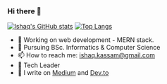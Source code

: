 ### Hi there 👋

[![Ishaq's GitHub stats](https://github-readme-stats.vercel.app/api?username=IshaqKassam&theme=radical&show_icons=true)](https://github.com/anuraghazra/github-readme-stats)  [![Top Langs](https://github-readme-stats.vercel.app/api/top-langs/?username=IshaqKassam&theme=radical&show_icons=true)](https://github.com/anuraghazra/github-readme-stats)


- 🔭 Working on web development - MERN stack.
- 🌱 Pursuing BSc. Informatics & Computer Science
- 📫 How to reach me: ishaq.kassam@gmail.com
- 🤠 Tech Leader
- 📖 I write on [Medium](https://medium.com/@ishaq.kassam) and [Dev.to](https://dev.to/ishaqkassam) 
